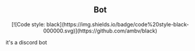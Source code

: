 <h2 align="center">Bot</h2>

<p align="center">
[![Code style: black](https://img.shields.io/badge/code%20style-black-000000.svg)](https://github.com/ambv/black)
</p>

it's a discord bot
